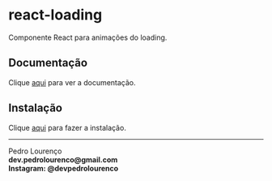 # react-loading

Componente React para animações do loading.

## Documentação

Clique [aqui](https://github.com/fakiolinho/react-loading) para ver a documentação.

## Instalação

Clique [aqui](https://www.npmjs.com/package/react-loading) para fazer a instalação.


<hr>
<stong>Pedro Lourenço</strong><br>
<Strong>dev.pedrolourenco@gmail.com</strong><br>
<Strong>Instagram: @devpedrolourenco</strong>